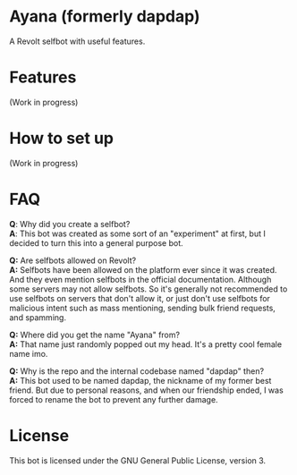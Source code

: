 # Ayana (formerly dapdap)
A Revolt selfbot with useful features.

# Features
(Work in progress)

# How to set up
(Work in progress)

# FAQ
**Q**: Why did you create a selfbot?<br>
**A**: This bot was created as some sort of an "experiment" at first, but I decided to turn this into a general purpose bot.

**Q:** Are selfbots allowed on Revolt?<br>
**A:** Selfbots have been allowed on the platform ever since it was created. And they even mention selfbots in the official documentation. Although some servers may not allow selfbots. So it's generally not recommended to use selfbots on servers that don't allow it, or just don't use selfbots for malicious intent such as mass mentioning, sending bulk friend requests, and spamming.

**Q:** Where did you get the name "Ayana" from?<br>
**A:** That name just randomly popped out my head. It's a pretty cool female name imo.

**Q:** Why is the repo and the internal codebase named "dapdap" then?<br>
**A:** This bot used to be named dapdap, the nickname of my former best friend. But due to personal reasons, and when our friendship ended, I was forced to rename the bot to prevent any further damage.

# License
This bot is licensed under the GNU General Public License, version 3.

